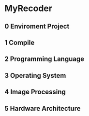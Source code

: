 # MyRecoder

## 0 Enviroment Project

## 1 Compile

## 2 Programming Language

## 3 Operating System

## 4 Image Processing

## 5 Hardware Architecture
